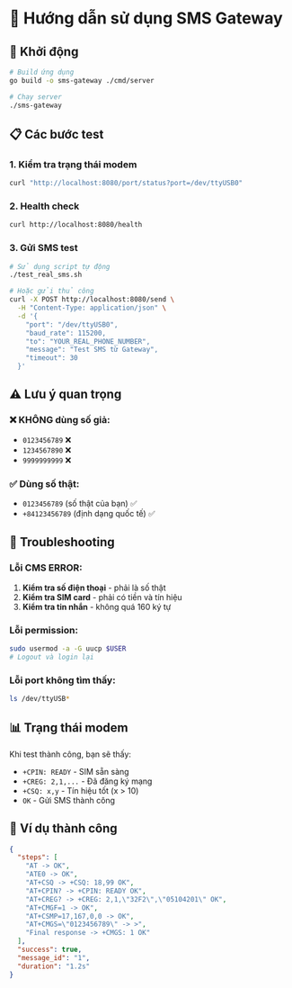 # 📱 Hướng dẫn sử dụng SMS Gateway

## 🚀 Khởi động

```bash
# Build ứng dụng
go build -o sms-gateway ./cmd/server

# Chạy server
./sms-gateway
```

## 📋 Các bước test

### 1. Kiểm tra trạng thái modem
```bash
curl "http://localhost:8080/port/status?port=/dev/ttyUSB0"
```

### 2. Health check
```bash
curl http://localhost:8080/health
```

### 3. Gửi SMS test
```bash
# Sử dụng script tự động
./test_real_sms.sh

# Hoặc gửi thủ công
curl -X POST http://localhost:8080/send \
  -H "Content-Type: application/json" \
  -d '{
    "port": "/dev/ttyUSB0",
    "baud_rate": 115200,
    "to": "YOUR_REAL_PHONE_NUMBER",
    "message": "Test SMS từ Gateway",
    "timeout": 30
  }'
```

## ⚠️ Lưu ý quan trọng

### ❌ KHÔNG dùng số giả:
- `0123456789` ❌
- `1234567890` ❌
- `9999999999` ❌

### ✅ Dùng số thật:
- `0123456789` (số thật của bạn) ✅
- `+84123456789` (định dạng quốc tế) ✅

## 🔧 Troubleshooting

### Lỗi CMS ERROR:
1. **Kiểm tra số điện thoại** - phải là số thật
2. **Kiểm tra SIM card** - phải có tiền và tín hiệu
3. **Kiểm tra tin nhắn** - không quá 160 ký tự

### Lỗi permission:
```bash
sudo usermod -a -G uucp $USER
# Logout và login lại
```

### Lỗi port không tìm thấy:
```bash
ls /dev/ttyUSB*
```

## 📊 Trạng thái modem

Khi test thành công, bạn sẽ thấy:
- `+CPIN: READY` - SIM sẵn sàng
- `+CREG: 2,1,...` - Đã đăng ký mạng
- `+CSQ: x,y` - Tín hiệu tốt (x > 10)
- `OK` - Gửi SMS thành công

## 🎯 Ví dụ thành công

```json
{
  "steps": [
    "AT -> OK",
    "ATE0 -> OK", 
    "AT+CSQ -> +CSQ: 18,99 OK",
    "AT+CPIN? -> +CPIN: READY OK",
    "AT+CREG? -> +CREG: 2,1,\"32F2\",\"05104201\" OK",
    "AT+CMGF=1 -> OK",
    "AT+CSMP=17,167,0,0 -> OK",
    "AT+CMGS=\"0123456789\" -> >",
    "Final response -> +CMGS: 1 OK"
  ],
  "success": true,
  "message_id": "1",
  "duration": "1.2s"
}
```
